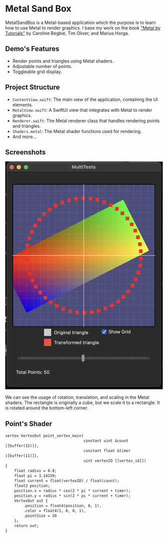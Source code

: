 # Metal Sand Box

MetalSandBox is a Metal-based application which the purpose is to learn how to use Metal to render graphics. I base my work on the book ["Metal by Tutorials"](https://www.kodeco.com/books/metal-by-tutorials/v4.0) by Caroline Begbie, Tim Oliver, and Marius Horga.


## Demo's Features

- Render points and triangles using Metal shaders.
- Adjustable number of points.
- Toggleable grid display.

## Project Structure

- `ContentView.swift`: The main view of the application, containing the UI elements.
- `MetalView.swift`: A SwiftUI view that integrates with Metal to render graphics.
- `Renderer.swift`: The Metal renderer class that handles rendering points and triangles.
- `Shaders.metal`: The Metal shader functions used for rendering.
- And more...

## Screenshots

![Screenshot](Screenshots/preview.png)

We can see the usage of rotation, translation, and scaling in the Metal shaders.
The rectangle is originally a cube, but we scale it to a rectangle.
It is rotated around the bottom-left corner.

## Point's Shader

```metal
vertex VertexOut point_vertex_main(
                                   constant uint &count [[buffer(12)]],
                                   constant float &timer [[buffer(11)]],
                                   uint vertexID [[vertex_id]])
{
    float radius = 0.8;
    float pi = 3.14159;
    float current = float(vertexID) / float(count);
    float2 position;
    position.x = radius * cos(2 * pi * current + timer);
    position.y = radius * sin(2 * pi * current + timer);
    VertexOut out {
        .position = float4(position, 0, 1),
        .color = float4(1, 0, 0, 1),
        .pointSize = 20
    };
    return out;
}
```
